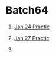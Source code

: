 <h1>Batch64</h1>

1. [Jan 24 Practic](https://editor.p5js.org/amit.yadav/sketches/tyJc2cdBx)

2. [Jan 27 Practic](https://editor.p5js.org/amit.yadav/sketches/XbvscL56l)

3. 

